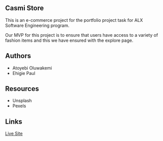 ## Casmi Store

This is an e-commerce project for the portfolio project task for ALX Software Engineering program.

Our MVP for this project is to ensure that users have access to a variety of fashion items and this we have ensured with the explore page.

## Authors 

* Atoyebi Oluwakemi
* Ehigie Paul

## Resources

* Unsplash
* Pexels

## Links

[Live Site](https://khemmie-ray.github.io/Casmi-Store/index.html)